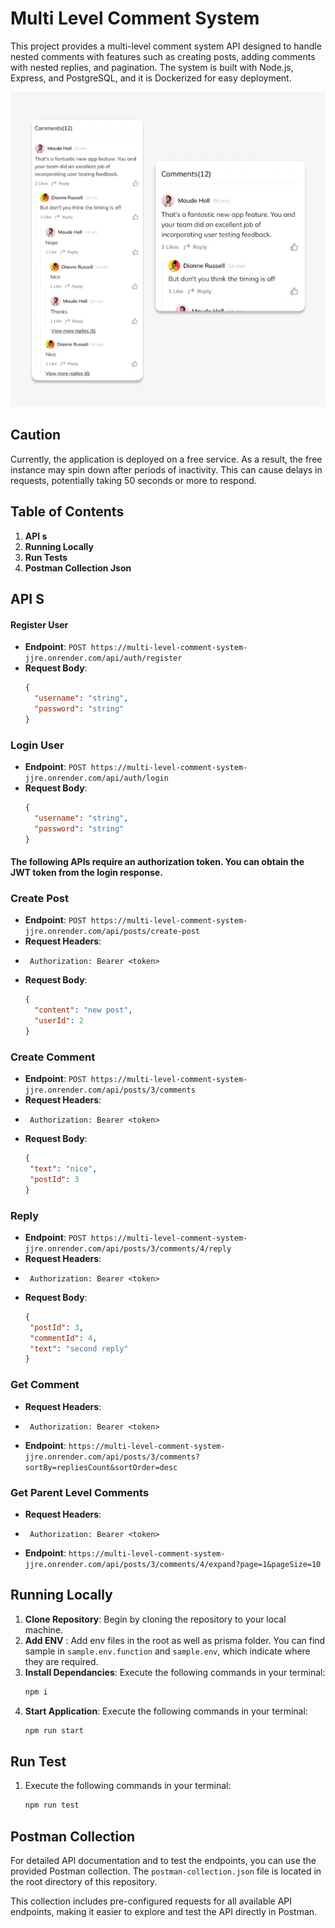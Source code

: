 
# Multi Level Comment System
This project provides a multi-level comment system API designed to handle nested comments with features such as creating posts, adding comments with nested replies, and pagination. The system is built with Node.js, Express, and PostgreSQL, and it is Dockerized for easy deployment. 


![cover](/public/multi_level_comment.png)

## Caution
Currently, the application is deployed on a free service. As a result, the free instance may spin down after periods of inactivity. This can cause delays in requests, potentially taking 50 seconds or more to respond.

## Table of Contents

1. **API s**
2. **Running Locally**
3. **Run Tests**
4. **Postman Collection Json**

## API S

#### Register User
- **Endpoint**: `POST https://multi-level-comment-system-jjre.onrender.com/api/auth/register`
- **Request Body**:
  ```json
  {
    "username": "string",
    "password": "string"
  }

### Login User
- **Endpoint**: `POST https://multi-level-comment-system-jjre.onrender.com/api/auth/login`
- **Request Body**:
  ```json
  {
    "username": "string",
    "password": "string"
  }
    ```
    
#### The following APIs require an authorization token. You can obtain the JWT token from the login response.

### Create Post
- **Endpoint**: `POST https://multi-level-comment-system-jjre.onrender.com/api/posts/create-post`
 - **Request Headers**:
- ```http
   Authorization: Bearer <token>
- **Request Body**:
  ```json
  {
    "content": "new post",
    "userId": 2
  }
 ### Create Comment
- **Endpoint**: `POST https://multi-level-comment-system-jjre.onrender.com/api/posts/3/comments`
- **Request Headers**:
- ```http
   Authorization: Bearer <token>
- **Request Body**:
  ```json
  {
   "text": "nice",
   "postId": 3
  }
  
 ### Reply
- **Endpoint**: `POST https://multi-level-comment-system-jjre.onrender.com/api/posts/3/comments/4/reply`
 - **Request Headers**:
- ```http
   Authorization: Bearer <token>
- **Request Body**:
  ```json
  {
   "postId": 3,
   "commentId": 4,
   "text": "second reply"
  }
 ### Get Comment
 - **Request Headers**:
- ```http
   Authorization: Bearer <token>
 - **Endpoint**: `https://multi-level-comment-system-jjre.onrender.com/api/posts/3/comments?sortBy=repliesCount&sortOrder=desc`
 
  
  ### Get Parent Level Comments
 - **Request Headers**:
- ```http
   Authorization: Bearer <token>
 - **Endpoint**: `https://multi-level-comment-system-jjre.onrender.com/api/posts/3/comments/4/expand?page=1&pageSize=10`
  
## Running Locally

1. **Clone Repository**: Begin by cloning the repository to your local machine.
2. **Add ENV** : Add  env files in the root as well as prisma folder. You can find sample in ``sample.env.function`` and ``sample.env``, which indicate where they are required.
3. **Install Dependancies**: Execute the following commands in your terminal:
    ```bash
   npm i
    ```
4. **Start Application**: Execute the following commands in your terminal:
    ```bash
   npm run start
    ```
  
## Run Test
1. Execute the following commands in your terminal:
    ```bash
   npm run test
    ```
## Postman Collection
For detailed API documentation and to test the endpoints, you can use the provided Postman collection. The ``postman-collection.json`` file is located in the root directory of this repository.

This collection includes pre-configured requests for all available API endpoints, making it easier to explore and test the API directly in Postman.
